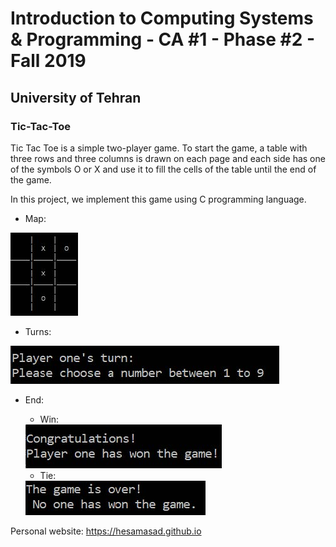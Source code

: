 # Introduction to Computing Systems & Programming - CA #1 - Phase #2 - Fall 2019
## University of Tehran
### Tic-Tac-Toe

Tic Tac Toe is a simple two-player game. To start the game, a table with three rows and three columns is drawn on each page and each side has one of the symbols O or X and use it to fill the cells of the table until the end of the game. 

In this project, we implement this game using C programming language.

* Map:
<img src='https://github.com/HesamAsad/ICSP-Fall2019-CA1-P2-Tic-Tac-Toe/blob/master/map.jpg?raw=true'>

* Turns:
<img src='https://github.com/HesamAsad/ICSP-Fall2019-CA1-P2-Tic-Tac-Toe/blob/master/turn.jpg?raw=true'>

* End:
  * Win: 
  <img src='https://github.com/HesamAsad/ICSP-Fall2019-CA1-P2-Tic-Tac-Toe/blob/master/end.jpg?raw=true'>
  
  * Tie:
  <img src='https://github.com/HesamAsad/ICSP-Fall2019-CA1-P2-Tic-Tac-Toe/blob/master/end2.jpg?raw=true'>
  
 
Personal website: https://hesamasad.github.io

